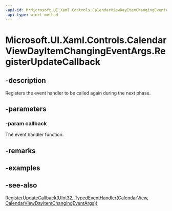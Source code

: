 ```yaml
---
-api-id: M:Microsoft.UI.Xaml.Controls.CalendarViewDayItemChangingEventArgs.RegisterUpdateCallback(Windows.Foundation.TypedEventHandler{Microsoft.UI.Xaml.Controls.CalendarView,Microsoft.UI.Xaml.Controls.CalendarViewDayItemChangingEventArgs})
-api-type: winrt method
---
```


<!-- Method syntax
public void RegisterUpdateCallback(Windows.Foundation.TypedEventHandler<Windows.UI.Xaml.Controls.CalendarView, Windows.UI.Xaml.Controls.CalendarViewDayItemChangingEventArgs> callback)
-->

# Microsoft.UI.Xaml.Controls.CalendarViewDayItemChangingEventArgs.RegisterUpdateCallback

## -description
Registers the event handler to be called again during the next phase.

## -parameters
### -param callback
The event handler function.

## -remarks

## -examples

## -see-also
[RegisterUpdateCallback(UInt32, TypedEventHandler(CalendarView, CalendarViewDayItemChangingEventArgs))](calendarviewdayitemchangingeventargs_registerupdatecallback_884904948.md)
